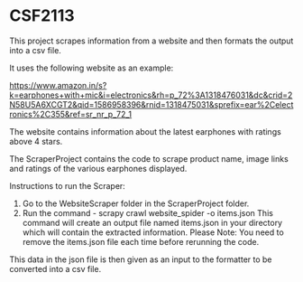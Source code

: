 # CSF2113

This project scrapes information from a website and then formats the output into a csv file. 

It uses the following website as an example:

https://www.amazon.in/s?k=earphones+with+mic&i=electronics&rh=p_72%3A1318476031&dc&crid=2N58U5A6XCGT2&qid=1586958396&rnid=1318475031&sprefix=ear%2Celectronics%2C355&ref=sr_nr_p_72_1

The website contains information about the latest earphones with ratings above 4 stars.

The ScraperProject contains the code to scrape product name, image links and ratings of the various earphones displayed.

Instructions to run the Scraper:

1. Go to the WebsiteScraper folder in the ScraperProject folder.
2. Run the command - scrapy crawl website_spider -o items.json
This command will create an output file named items.json in your directory which will contain the extracted information. 
Please Note: You need to remove the items.json file each time before rerunning the code.

This data in the json file is then given as an input to the formatter to be converted into a csv file.
